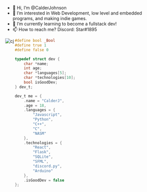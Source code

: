 - 👋 Hi, I’m @CalderJohnson
- 👀 I’m interested in Web Development, low level and embedded programs, and making indie games.
- 🌱 I’m currently learning to become a fullstack dev!
- 📫 How to reach me? Discord: Star#1895

<p><img align="left" src="https://github-readme-stats.vercel.app/api/top-langs?username=calderjohnson&show_icons=true&locale=en&layout=compact" alt="cj" /></p>

```c
#define bool _Bool
#define true 1
#define false 0

typedef struct dev {
    char *name;
    int age;
    char *languages[5]; 
    char *technologies[10];
    bool isGoodDev;
} dev_t;

dev_t me = {
    .name = "CalderJ",
    .age = 18,
    .languages = {
        "Javascript",
        "Python",
        "C++",
        "C",
        "NASM"
    },
    .technologies = {
        "React",
        "Flask",
        "SQLite",
        "SFML",
        "discord.py",
        "Arduino"
    },
    .isGoodDev = false
};
```

<!---
CalderJohnson/CalderJohnson is a ✨ special ✨ repository because its `README.md` (this file) appears on your GitHub profile.
You can click the Preview link to take a look at your changes
--->
